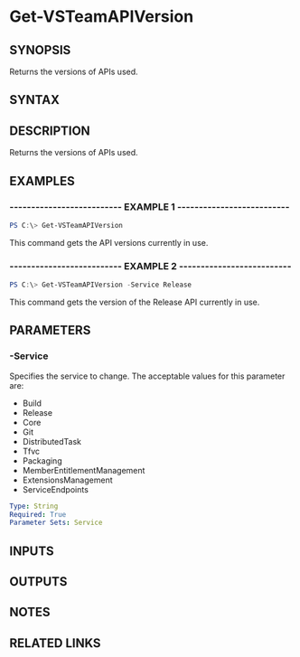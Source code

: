 


# Get-VSTeamAPIVersion

## SYNOPSIS

Returns the versions of APIs used.

## SYNTAX

## DESCRIPTION

Returns the versions of APIs used.

## EXAMPLES

### -------------------------- EXAMPLE 1 --------------------------

```PowerShell
PS C:\> Get-VSTeamAPIVersion
```

This command gets the API versions currently in use.

### -------------------------- EXAMPLE 2 --------------------------

```PowerShell
PS C:\> Get-VSTeamAPIVersion -Service Release
```

This command gets the version of the Release API currently in use.

## PARAMETERS

### -Service

Specifies the service to change. The acceptable values for this parameter are:

- Build
- Release
- Core
- Git
- DistributedTask
- Tfvc
- Packaging
- MemberEntitlementManagement
- ExtensionsManagement
- ServiceEndpoints

```yaml
Type: String
Required: True
Parameter Sets: Service
```

## INPUTS

## OUTPUTS

## NOTES

## RELATED LINKS

